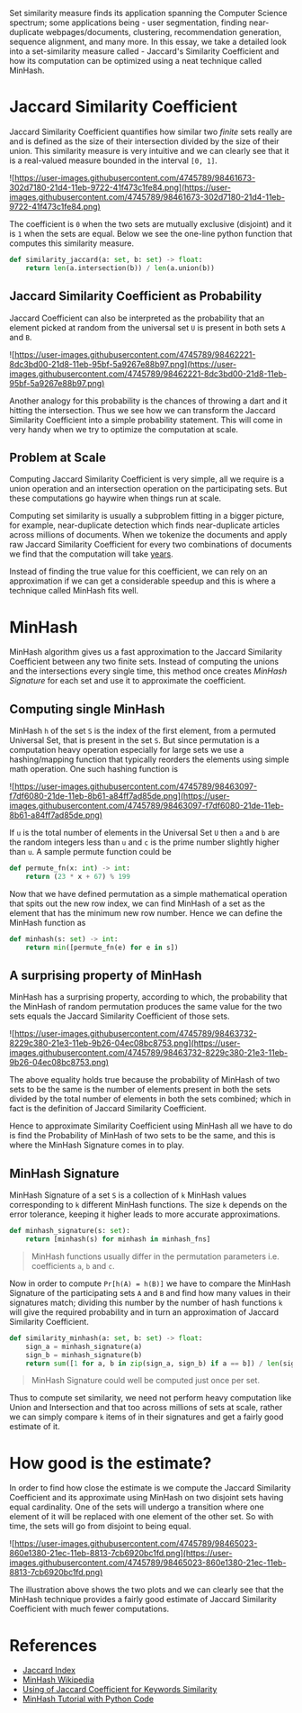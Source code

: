 Set similarity measure finds its application spanning the Computer Science spectrum; some applications being - user segmentation, finding near-duplicate webpages/documents, clustering, recommendation generation, sequence alignment, and many more. In this essay, we take a detailed look into a set-similarity measure called - Jaccard's Similarity Coefficient and how its computation can be optimized using a neat technique called MinHash.

# Jaccard Similarity Coefficient

Jaccard Similarity Coefficient quantifies how similar two *finite* sets really are and is defined as the size of their intersection divided by the size of their union. This similarity measure is very intuitive and we can clearly see that it is a real-valued measure bounded in the interval `[0, 1]`.

![https://user-images.githubusercontent.com/4745789/98461673-302d7180-21d4-11eb-9722-41f473c1fe84.png](https://user-images.githubusercontent.com/4745789/98461673-302d7180-21d4-11eb-9722-41f473c1fe84.png)

The coefficient is `0` when the two sets are mutually exclusive (disjoint) and it is `1` when the sets are equal. Below we see the one-line python function that computes this similarity measure.

```python
def similarity_jaccard(a: set, b: set) -> float:
    return len(a.intersection(b)) / len(a.union(b))
```

## Jaccard Similarity Coefficient as Probability

Jaccard Coefficient can also be interpreted as the probability that an element picked at random from the universal set `U` is present in both sets `A` and `B`. 

![https://user-images.githubusercontent.com/4745789/98462221-8dc3bd00-21d8-11eb-95bf-5a9267e88b97.png](https://user-images.githubusercontent.com/4745789/98462221-8dc3bd00-21d8-11eb-95bf-5a9267e88b97.png)

Another analogy for this probability is the chances of throwing a dart and it hitting the intersection. Thus we see how we can transform the Jaccard Similarity Coefficient into a simple probability statement. This will come in very handy when we try to optimize the computation at scale.

## Problem at Scale

Computing Jaccard Similarity Coefficient is very simple, all we require is a union operation and an intersection operation on the participating sets. But these computations go haywire when things run at scale.

Computing set similarity is usually a subproblem fitting in a bigger picture, for example, near-duplicate detection which finds near-duplicate articles across millions of documents. When we tokenize the documents and apply raw Jaccard Similarity Coefficient for every two combinations of documents we find that the computation will take [years](https://mccormickml.com/2015/06/12/minhash-tutorial-with-python-code/).

Instead of finding the true value for this coefficient, we can rely on an approximation if we can get a considerable speedup and this is where a technique called MinHash fits well.

# MinHash

MinHash algorithm gives us a fast approximation to the Jaccard Similarity Coefficient between any two finite sets. Instead of computing the unions and the intersections every single time, this method once creates *MinHash Signature* for each set and use it to approximate the coefficient.

## Computing single MinHash

MinHash `h` of the set `S` is the index of the first element, from a permuted Universal Set, that is present in the set `S`. But since permutation is a computation heavy operation especially for large sets we use a hashing/mapping function that typically reorders the elements using simple math operation. One such hashing function is

![https://user-images.githubusercontent.com/4745789/98463097-f7df6080-21de-11eb-8b61-a84ff7ad85de.png](https://user-images.githubusercontent.com/4745789/98463097-f7df6080-21de-11eb-8b61-a84ff7ad85de.png)

If `u` is the total number of elements in the Universal Set `U` then `a` and `b` are the random integers less than `u` and `c` is the prime number slightly higher than `u`.  A sample permute function could be

```python
def permute_fn(x: int) -> int:
    return (23 * x + 67) % 199
```

Now that we have defined permutation as a simple mathematical operation that spits out the new row index, we can find MinHash of a set as the element that has the minimum new row number. Hence we can define the MinHash function as 

```python
def minhash(s: set) -> int:
    return min([permute_fn(e) for e in s])
```

## A surprising property of MinHash

MinHash has a surprising property, according to which, the probability that the MinHash of random permutation produces the same value for the two sets equals the Jaccard Similarity Coefficient of those sets.

![https://user-images.githubusercontent.com/4745789/98463732-8229c380-21e3-11eb-9b26-04ec08bc8753.png](https://user-images.githubusercontent.com/4745789/98463732-8229c380-21e3-11eb-9b26-04ec08bc8753.png)

The above equality holds true because the probability of MinHash of two sets to be the same is the number of elements present in both the sets divided by the total number of elements in both the sets combined; which in fact is the definition of Jaccard Similarity Coefficient.

Hence to approximate Similarity Coefficient using MinHash all we have to do is find the Probability of MinHash of two sets to be the same, and this is where the MinHash Signature comes in to play.

## MinHash Signature

MinHash Signature of a set `S` is a collection of `k` MinHash values corresponding to `k` different MinHash functions. The size `k` depends on the error tolerance, keeping it higher leads to more accurate approximations.

```python
def minhash_signature(s: set):
    return [minhash(s) for minhash in minhash_fns]
```

> MinHash functions usually differ in the permutation parameters i.e. coefficients `a`, `b` and `c`.

Now in order to compute `Pr[h(A) = h(B)]` we have to compare the MinHash Signature of the participating sets `A` and `B` and find how many values in their signatures match; dividing this number by the number of hash functions `k` will give the required probability and in turn an approximation of Jaccard Similarity Coefficient.

```python
def similarity_minhash(a: set, b: set) -> float:
    sign_a = minhash_signature(a)
    sign_b = minhash_signature(b)
    return sum([1 for a, b in zip(sign_a, sign_b) if a == b]) / len(sign_a)
```

> MinHash Signature could well be computed just once per set.

Thus to compute set similarity, we need not perform heavy computation like Union and Intersection and that too across millions of sets at scale, rather we can simply compare `k` items of in their signatures and get a fairly good estimate of it.

# How good is the estimate?

In order to find how close the estimate is we compute the Jaccard Similarity Coefficient and its approximate using MinHash on two disjoint sets having equal cardinality. One of the sets will undergo a transition where one element of it will be replaced with one element of the other set. So with time, the sets will go from disjoint to being equal.

![https://user-images.githubusercontent.com/4745789/98465023-860e1380-21ec-11eb-8813-7cb6920bc1fd.png](https://user-images.githubusercontent.com/4745789/98465023-860e1380-21ec-11eb-8813-7cb6920bc1fd.png)

The illustration above shows the two plots and we can clearly see that the MinHash technique provides a fairly good estimate of Jaccard Similarity Coefficient with much fewer computations.

# References

- [Jaccard Index](https://en.wikipedia.org/wiki/Jaccard_index)
- [MinHash Wikipedia](https://en.wikipedia.org/wiki/MinHash)
- [Using of Jaccard Coefficient for Keywords Similarity](https://www.researchgate.net/profile/Ekkachai_Naenudorn/publication/317248581_Using_of_Jaccard_Coefficient_for_Keywords_Similarity/links/592e560ba6fdcc89e759c6d0/Using-of-Jaccard-Coefficient-for-Keywords-Similarity.pdf)
- [MinHash Tutorial with Python Code](https://mccormickml.com/2015/06/12/minhash-tutorial-with-python-code/)
